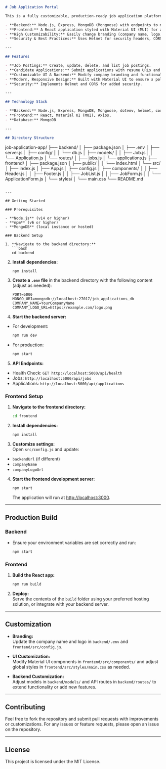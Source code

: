 ```markdown
# Job Application Portal

This is a fully customizable, production‑ready job application platform built for companies that need an alternative to enterprise systems. The platform includes:

- **Backend:** Node.js, Express, MongoDB (Mongoose) with endpoints to manage job postings and candidate applications.
- **Frontend:** A React application styled with Material UI (MUI) for a modern, responsive design.
- **High Customizability:** Easily change branding (company name, logo, etc.) via environment variables and configuration files; adjust UI components and backend logic as needed.
- **Security & Best Practices:** Uses Helmet for security headers, CORS for cross-origin support, and environment variables to protect sensitive data.

---

## Features

- **Job Postings:** Create, update, delete, and list job postings.
- **Candidate Applications:** Submit applications with resume URLs and cover letters.
- **Customizable UI & Backend:** Modify company branding and functionality with ease.
- **Modern, Responsive Design:** Built with Material UI to ensure a polished look across devices.
- **Security:** Implements Helmet and CORS for added security.

---

## Technology Stack

- **Backend:** Node.js, Express, MongoDB, Mongoose, dotenv, helmet, cors.
- **Frontend:** React, Material UI (MUI), Axios.
- **Database:** MongoDB

---

## Directory Structure

```
job-application-app/
├── backend/
│   ├── package.json
│   ├── .env
│   ├── server.js
│   ├── config/
│   │   └── db.js
│   ├── models/
│   │   ├── Job.js
│   │   └── Application.js
│   └── routes/
│       ├── jobs.js
│       └── applications.js
├── frontend/
│   ├── package.json
│   ├── public/
│   │   └── index.html
│   └── src/
│       ├── index.js
│       ├── App.js
│       ├── config.js
│       ├── components/
│       │   ├── Header.js
│       │   ├── Footer.js
│       │   ├── JobList.js
│       │   ├── JobForm.js
│       │   └── ApplicationForm.js
│       └── styles/
│           └── main.css
└── README.md
```

---

## Getting Started

### Prerequisites

- **Node.js** (v14 or higher)
- **npm** (v6 or higher)
- **MongoDB** (local instance or hosted)

### Backend Setup

1. **Navigate to the backend directory:**
   ```bash
   cd backend
   ```

2. **Install dependencies:**
   ```bash
   npm install
   ```

3. **Create a `.env` file** in the backend directory with the following content (adjust as needed):
   ```env
   PORT=5000
   MONGO_URI=mongodb://localhost:27017/job_applications_db
   COMPANY_NAME=YourCompanyName
   COMPANY_LOGO_URL=https://example.com/logo.png
   ```

4. **Start the backend server:**
  - For development:
    ```bash
    npm run dev
    ```
  - For production:
    ```bash
    npm start
    ```

5. **API Endpoints:**
  - Health Check: `GET http://localhost:5000/api/health`
  - Jobs: `http://localhost:5000/api/jobs`
  - Applications: `http://localhost:5000/api/applications`

### Frontend Setup

1. **Navigate to the frontend directory:**
   ```bash
   cd frontend
   ```

2. **Install dependencies:**
   ```bash
   npm install
   ```

3. **Customize settings:**  
   Open `src/config.js` and update:
  - `backendUrl` (if different)
  - `companyName`
  - `companyLogoUrl`

4. **Start the frontend development server:**
   ```bash
   npm start
   ```
   The application will run at [http://localhost:3000](http://localhost:3000).

---

## Production Build

### Backend

- Ensure your environment variables are set correctly and run:
  ```bash
  npm start
  ```

### Frontend

1. **Build the React app:**
   ```bash
   npm run build
   ```
2. **Deploy:**  
   Serve the contents of the `build` folder using your preferred hosting solution, or integrate with your backend server.

---

## Customization

- **Branding:**  
  Update the company name and logo in `backend/.env` and `frontend/src/config.js`.

- **UI Customization:**  
  Modify Material UI components in `frontend/src/components/` and adjust global styles in `frontend/src/styles/main.css` as needed.

- **Backend Customization:**  
  Adjust models in `backend/models/` and API routes in `backend/routes/` to extend functionality or add new features.

---

## Contributing

Feel free to fork the repository and submit pull requests with improvements or customizations. For any issues or feature requests, please open an issue on the repository.

---

## License

This project is licensed under the MIT License.

